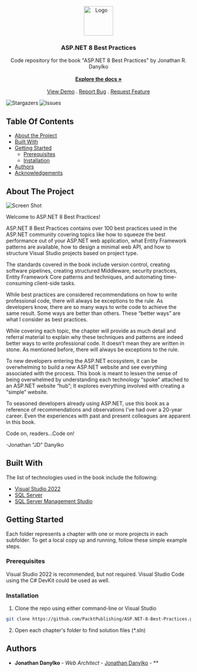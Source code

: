 <br/>
<p align="center">
  <a href="https://github.com/PacktPublishing/ASP.NET-8-Best-Practices">
    <img src="images/logo.png" alt="Logo" width="80" height="80">
  </a>

  <h3 align="center">ASP&#46;NET 8 Best Practices</h3>

  <p align="center">
    Code repository for the book "ASP.NET 8 Best Practices" by Jonathan R. Danylko
    <br/>
    <br/>
    <a href="https://github.com/PacktPublishing/ASP.NET-8-Best-Practices"><strong>Explore the docs »</strong></a>
    <br/>
    <br/>
    <a href="https://github.com/PacktPublishing/ASP.NET-8-Best-Practices">View Demo</a>
    .
    <a href="https://github.com/PacktPublishing/ASP.NET-8-Best-Practices/issues">Report Bug</a>
    .
    <a href="https://github.com/PacktPublishing/ASP.NET-8-Best-Practices/issues">Request Feature</a>
  </p>
</p>

![Stargazers](https://img.shields.io/github/stars/PacktPublishing/ASP.NET-8-Best-Practices?style=social) ![Issues](https://img.shields.io/github/issues/PacktPublishing/ASP.NET-8-Best-Practices) 

## Table Of Contents

* [About the Project](#about-the-project)
* [Built With](#built-with)
* [Getting Started](#getting-started)
  * [Prerequisites](#prerequisites)
  * [Installation](#installation)
* [Authors](#authors)
* [Acknowledgements](#acknowledgements)

## About The Project

![Screen Shot](images/screenshot.png)

Welcome to ASP.NET 8 Best Practices!

ASP.NET 8 Best Practices contains over 100 best practices used in the ASP.NET community covering topics like how to squeeze the best performance out of your ASP.NET web application, what Entity Framework patterns are available, how to design a minimal web API, and how to structure Visual Studio projects based on project type.

The standards covered in the book include version control, creating software pipelines, creating structured Middleware, security practices, Entity Framework Core patterns and techniques, and automating time-consuming client-side tasks.

While best practices are considered recommendations on how to write professional code, there will always be exceptions to the rule. As developers know, there are so many ways to write code to achieve the same result. Some ways are better than others. These “better ways” are what I consider as best practices.

While covering each topic, the chapter will provide as much detail and referral material to explain why these techniques and patterns are indeed better ways to write professional code. It doesn’t mean they are written in stone. As mentioned before, there will always be exceptions to the rule.

To new developers entering the ASP.NET ecosystem, it can be overwhelming to build a new ASP.NET website and see everything associated with the process. This book is meant to lessen the sense of being overwhelmed by understanding each technology “spoke” attached to an ASP.NET website “hub”; It explores everything involved with creating a “simple” website.

To seasoned developers already using ASP.NET, use this book as a reference of recommendations and observations I’ve had over a 20-year career. Even the experiences with past and present colleagues are apparent in this book.

Code on, readers...Code on!

-Jonathan "JD" Danylko

## Built With

The list of technologies used in the book include the following:

* [Visual Studio 2022](https://visualstudio.microsoft.com/)
* [SQL Server](https://www.microsoft.com/en-us/sql-server/sql-server-downloads)
* [SQL Server Management Studio](https://learn.microsoft.com/en-us/sql/ssms/download-sql-server-management-studio-ssms?view=sql-server-ver16)

## Getting Started

Each folder represents a chapter with one or more projects in each  subfolder. To get a local copy up and running, follow these simple example steps.

### Prerequisites

Visual Studio 2022 is recommended, but not required. Visual Studio Code using the C# DevKit could be used as well.

### Installation

1. Clone the repo using either command-line or Visual Studio

```sh
git clone https://github.com/PacktPublishing/ASP.NET-8-Best-Practices.git
```

2. Open each chapter's folder to find solution files (*.sln)


## Authors

* **Jonathan Danylko** - *Web Architect* - [Jonathan Danylko](https://github.com/jdanylko) - **
